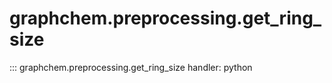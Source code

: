 # graphchem.preprocessing.get_ring_size

::: graphchem.preprocessing.get_ring_size
    handler: python

